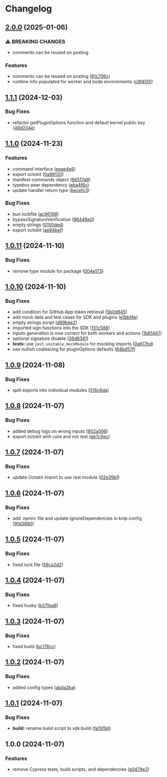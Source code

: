# Changelog

## [2.0.0](https://github.com/ubiquity-os/plugin-sdk/compare/v1.1.1...v2.0.0) (2025-01-06)


### ⚠ BREAKING CHANGES

* comments can be reused on posting

### Features

* comments can be reused on posting ([81c706c](https://github.com/ubiquity-os/plugin-sdk/commit/81c706c2629ff25bd5eca415596de269da07637d))
* runtime info populated for worker and node environments ([c8f45f0](https://github.com/ubiquity-os/plugin-sdk/commit/c8f45f04715e7abaca6e1c47794c647cb9b526ac))

## [1.1.1](https://github.com/ubiquity-os/plugin-sdk/compare/v1.1.0...v1.1.1) (2024-12-03)


### Bug Fixes

* refactor getPluginOptions function and default kernel public key ([49d234e](https://github.com/ubiquity-os/plugin-sdk/commit/49d234e98aa72f2f79c92a56ffbf0c14861030ee))

## [1.1.0](https://github.com/ubiquity-os/plugin-sdk/compare/v1.0.11...v1.1.0) (2024-11-23)


### Features

* command interface ([eeae4e6](https://github.com/ubiquity-os/plugin-sdk/commit/eeae4e61c81c314f1b03dfc0821823e56b80bbb5))
* export octokit ([0a99120](https://github.com/ubiquity-os/plugin-sdk/commit/0a99120fa059e2f7530cb25a5ea56969a17f4212))
* manifest commands object ([96517a9](https://github.com/ubiquity-os/plugin-sdk/commit/96517a9a32719302cf998394941390c93d5f6aa9))
* typebox peer dependency ([eba4f6c](https://github.com/ubiquity-os/plugin-sdk/commit/eba4f6c279a1e515abdb81963e34bf7f68b72ae0))
* update handler return type ([becefc3](https://github.com/ubiquity-os/plugin-sdk/commit/becefc3666cde17ed45a92f3eba4bffdc0d698ed))


### Bug Fixes

* bun lockfile ([ac96198](https://github.com/ubiquity-os/plugin-sdk/commit/ac96198f839addf50d7b07c7f6623a021dec21fa))
* bypassSignatureVerification ([96449e0](https://github.com/ubiquity-os/plugin-sdk/commit/96449e0b06fd1e027d32d198a9599ab4ca0fbf3c))
* empty strings ([0150ded](https://github.com/ubiquity-os/plugin-sdk/commit/0150ded6a6089dd0e5b5732b88f510f87e640800))
* export octokit ([ae84bef](https://github.com/ubiquity-os/plugin-sdk/commit/ae84beffc9ef943a42bee1e41d933dada002d1bc))

## [1.0.11](https://github.com/ubiquity-os/plugin-sdk/compare/v1.0.10...v1.0.11) (2024-11-10)


### Bug Fixes

* remove type module for package ([004e173](https://github.com/ubiquity-os/plugin-sdk/commit/004e1735a6c98d7bb015ac649bb2bbb57890f48f))

## [1.0.10](https://github.com/ubiquity-os/plugin-sdk/compare/v1.0.9...v1.0.10) (2024-11-10)


### Bug Fixes

* add condition for GitHub App token retrieval ([5b0d845](https://github.com/ubiquity-os/plugin-sdk/commit/5b0d845e834bb41386c8aecb4fc9ddb2156accf4))
* add mock data and test cases for SDK and plugins ([e1bbf4e](https://github.com/ubiquity-os/plugin-sdk/commit/e1bbf4ec4a5c7d883ff546b53c42ab5f4bcc55cd))
* empty strings script ([d69bee2](https://github.com/ubiquity-os/plugin-sdk/commit/d69bee2825e47555724b63205f9c996abfa528e1))
* imported sign functions into the SDK ([151c588](https://github.com/ubiquity-os/plugin-sdk/commit/151c588527330300a404f177ff083da23659262c))
* inputs generation is now correct for both workers and actions ([1b81447](https://github.com/ubiquity-os/plugin-sdk/commit/1b814477f45dbc52357d47a03d0aae339d1a1a3e))
* optional signature disable ([26d8341](https://github.com/ubiquity-os/plugin-sdk/commit/26d834175ab9f1bda15a6c0c132f0b61e181fe3b))
* **tests:** use `jest.unstable_mockModule` for mocking imports ([0a617bd](https://github.com/ubiquity-os/plugin-sdk/commit/0a617bd77d0c02f49519ac8d9cd7f417ad294e9b))
* use nullish coalescing for pluginOptions defaults ([84bd57f](https://github.com/ubiquity-os/plugin-sdk/commit/84bd57f23c14eff70d4f732368077907949f0565))

## [1.0.9](https://github.com/ubiquity-os/plugin-sdk/compare/v1.0.8...v1.0.9) (2024-11-08)


### Bug Fixes

* split exports into individual modules ([516c6da](https://github.com/ubiquity-os/plugin-sdk/commit/516c6da87588b2e527b432e326860e2c4a7205a3))

## [1.0.8](https://github.com/ubiquity-os/plugin-sdk/compare/v1.0.7...v1.0.8) (2024-11-07)


### Bug Fixes

* added debug logs on wrong inputs ([902a566](https://github.com/ubiquity-os/plugin-sdk/commit/902a5662676f40ecf810cbe6b23288444af8f8b5))
* export octokit with core and not rest ([eb7c9ec](https://github.com/ubiquity-os/plugin-sdk/commit/eb7c9ec93395d3a664fa0fbc73742590224524e5))

## [1.0.7](https://github.com/ubiquity-os/plugin-sdk/compare/v1.0.6...v1.0.7) (2024-11-07)


### Bug Fixes

* update Octokit import to use rest module ([02e39b1](https://github.com/ubiquity-os/plugin-sdk/commit/02e39b1bad762cf251076118df145d8f3f2d655d))

## [1.0.6](https://github.com/ubiquity-os/plugin-sdk/compare/v1.0.5...v1.0.6) (2024-11-07)


### Bug Fixes

* add .npmrc file and update ignoreDependencies in knip config ([91d3880](https://github.com/ubiquity-os/plugin-sdk/commit/91d3880f454d12ae0c9462c1184b4ef5d9db762f))

## [1.0.5](https://github.com/ubiquity-os/plugin-sdk/compare/v1.0.4...v1.0.5) (2024-11-07)


### Bug Fixes

* fixed lock file ([59ca2d2](https://github.com/ubiquity-os/plugin-sdk/commit/59ca2d26eae008e1927e672d6dbfcb40e4c67253))

## [1.0.4](https://github.com/ubiquity-os/plugin-sdk/compare/v1.0.3...v1.0.4) (2024-11-07)


### Bug Fixes

* fixed husky ([b37fea8](https://github.com/ubiquity-os/plugin-sdk/commit/b37fea8297db1f776d0911fa2fea6591d7958a94))

## [1.0.3](https://github.com/ubiquity-os/plugin-sdk/compare/v1.0.2...v1.0.3) (2024-11-07)


### Bug Fixes

* fixed build ([bc176cc](https://github.com/ubiquity-os/plugin-sdk/commit/bc176cca7ee1b6ca98fe756305198d3d3658cc1b))

## [1.0.2](https://github.com/ubiquity-os/plugin-sdk/compare/v1.0.1...v1.0.2) (2024-11-07)


### Bug Fixes

* added config types ([abda2ba](https://github.com/ubiquity-os/plugin-sdk/commit/abda2ba9863d425d108854d67e3635b5556f362b))

## [1.0.1](https://github.com/ubiquity-os/plugin-sdk/compare/v1.0.0...v1.0.1) (2024-11-07)


### Bug Fixes

* **build:** rename build script to sdk:build ([fa15f9d](https://github.com/ubiquity-os/plugin-sdk/commit/fa15f9dfa046217f108d351d691a9095d51ef7c2))

## 1.0.0 (2024-11-07)


### Features

* remove Cypress tests, build scripts, and dependencies ([a0479e3](https://github.com/ubiquity-os/plugin-sdk/commit/a0479e373120b22d30b28510542904b7e4907807))
